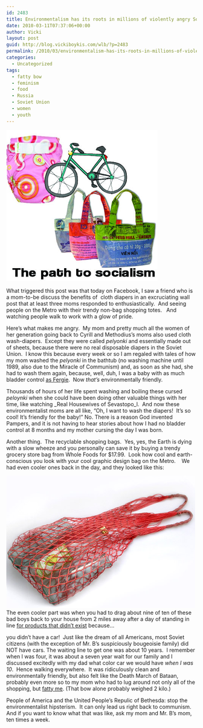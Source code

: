 ```yaml
---
id: 2483
title: Environmentalism has its roots in millions of violently angry Soviet women
date: 2010-03-11T07:37:06+00:00
author: Vicki
layout: post
guid: http://blog.vickiboykis.com/wlb/?p=2483
permalink: /2010/03/environmentalism-has-its-roots-in-millions-of-violently-angry-soviet-women/
categories:
  - Uncategorized
tags:
  - fatty bow
  - feminism
  - food
  - Russia
  - Soviet Union
  - women
  - youth
---
```

[<img class="aligncenter size-full wp-image-2496" title="Path To Socialism" src="https://raw.githubusercontent.com/veekaybee/wlb/gh-pages/assets/images/2010/03/Path-To-Socialism.jpg" alt="" width="400" height="400" />](https://raw.githubusercontent.com/veekaybee/wlb/gh-pages/assets/images/2010/03/Path-To-Socialism.jpg)

What triggered this post was that today on Facebook, I saw a friend who is a mom-to-be discuss the benefits of  cloth diapers in an excruciating wall post that at least three moms responded to enthusiastically.  And seeing people on the Metro with their trendy non-bag shopping totes.   And watching people walk to work with a glow of pride.

Here&#8217;s what makes me angry.  My mom and pretty much all the women of her generation going back to Cyrill and Methodius&#8217;s moms also used cloth wash-diapers.  Except they were called _pelyonki_ and essentially made out of sheets, because there were no real disposable diapers in the Soviet Union.  I know this because every week or so I am regaled with tales of how my mom washed the _pelyonki_ in the bathtub (no washing machine until 1989, also due to the Miracle of Communism) and, as soon as she had, she had to wash them again, because, well, duh, I was a baby with as much bladder control [as Fergie](http://www.sfgate.com/cgi-bin/blogs/dailydish/detail?blogid=7&entry_id=2036).  Now _that&#8217;s_ environmentally friendly.

Thousands of hours of her life spent washing and boiling these cursed _peloynki_ when she could have been doing other valuable things with her time, like watching _Real Housewives of Sevastopo_l.  And now these environmentalist moms are all like, &#8220;Oh, I want to wash the diapers!  It&#8217;s so cool! It&#8217;s friendly for the baby!&#8221; No. There is a reason God invented Pampers, and it is not having to hear stories about how I had no bladder control at 8 months and my mother cursing the day I was born.

Another thing.  The recyclable shopping bags.  Yes, yes, the Earth is dying with a slow wheeze and you personally can save it by buying a trendy grocery store bag from Whole Foods for $17.99.  Look how cool and earth-conscious you look with your cool graphic design bag on the Metro.    We had even cooler ones back in the day, and they looked like this:

[<img class="aligncenter size-full wp-image-2489" title="8" src="https://raw.githubusercontent.com/veekaybee/wlb/gh-pages/assets/images/2010/03/8.jpg" alt="" width="500" height="350" />](https://raw.githubusercontent.com/veekaybee/wlb/gh-pages/assets/images/2010/03/8.jpg)The even cooler part was when you had to drag about nine of ten of these bad boys back to your house from 2 miles away after a day of standing in line [for products that didn&#8217;t exist](http://blog.vickiboykis.com/wlb/2010/02/04/the-snowpocalypse-rains-down-calamity-and-soviet-russia-on-dc/) because&#8230;

you didn&#8217;t have a car!  Just like the dream of all Americans, most Soviet citizens (with the exception of Mr. B&#8217;s suspiciously bougeoisie family) did NOT have cars. The waiting line to get one was about 10 years.  I remember when I was four, it was about a seven year wait for our family and I discussed excitedly with my dad what color car we would have _when I was 10_.  Hence walking everywhere.  It was ridiculously clean and environmentally friendly, but also felt like the Death March of Bataan, probably even more so to my mom who had to lug around not only all of the shopping, but [fatty me](https://raw.githubusercontent.com/veekaybee/wlb/gh-pages/assets/images/2009/05/mothers-001.jpg). (That bow alone probably weighed 2 kilo.)

People of America and the United People&#8217;s Repulic of Bethesda: stop the environmentalist hipsterism.  It can only lead us right back to communism.  And if you want to know what that was like, ask my mom and Mr. B&#8217;s mom, ten times a week.